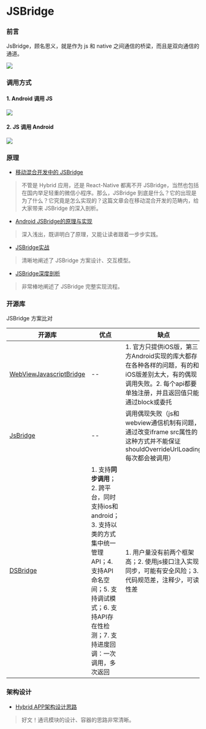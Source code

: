 # JSBridge

### 前言

JsBridge，顾名思义，就是作为 js 和 native 之间通信的桥梁，而且是双向通信的通道。

![](https://s2.ax1x.com/2020/01/08/lgLzCR.png)

### 调用方式
#### 1. Android 调用 JS

![](https://s2.ax1x.com/2020/01/08/lg74l8.png)

#### 2. JS 调用 Android 

![](https://s2.ax1x.com/2020/01/08/lg756S.png)

### 原理

- [移动混合开发中的 JSBridge](https://mp.weixin.qq.com/s/I812Cr1_tLGrvIRb9jsg-A)
> 不管是 Hybrid 应用，还是 React-Native 都离不开 JSBridge，当然也包括在国内举足轻重的微信小程序。那么，JSBridge 到底是什么？它的出现是为了什么？它究竟是怎么实现的？这篇文章会在移动混合开发的范畴内，给大家带来 JSBridge 的深入剖析。

- [Android JSBridge的原理与实现](https://blog.csdn.net/sbsujjbcy/article/details/50752595)
> 深入浅出，既讲明白了原理，又能让读者跟着一步步实践。

- [JSBridge实战](https://juejin.im/post/5bda6f276fb9a0226d18931f)
> 清晰地阐述了 JSBridge 方案设计、交互模型。

- [JSBridge深度剖析](https://yq.aliyun.com/articles/72774)
> 非常棒地阐述了 JSBridge 完整实现流程。

### 开源库

JSBridge 方案比对


开源库 | 优点| 缺点|兼容性
---|---|---|---
[WebViewJavascriptBridge](https://github.com/marcuswestin/WebViewJavascriptBridge) | --| 1. 官方只提供iOS版，第三方Android实现的库大都存在各种各样的问题，有的和iOS版差别太大，有的偶现调用失败。2. 每个api都要单独注册，并且返回值只能通过block或委托|iOS支持iOS7以上
[JsBridge](https://github.com/lzyzsd/JsBridge) | --| 调用偶现失败（js和webview通信机制有问题，通过改变iframe src属性的这种方式并不能保证shouldOverrideUrlLoading每次都会被调用）|--
[DSBridge](https://github.com/wendux/DSBridge-Android) | 1. 支持**同步调用**；2. 跨平台，同时支持ios和android；3. 支持以类的方式集中统一管理API；4. 支持API命名空间；5. 支持调试模式；6. 支持API存在性检测；7. 支持进度回调：一次调用，多次返回|1. 用户量没有前两个框架高；2. 使用js接口注入实现同步，可能有安全风险；3. 代码规范差，注释少，可读性差|1. iOS支持iOS7以上，可以自由选择WKWebView和UIWebview；2. 支持腾讯X5内核；

### 架构设计
- [Hybrid APP架构设计思路](https://github.com/chemdemo/chemdemo.github.io/issues/12)
> 好文！通讯模块的设计、容器的思路非常清晰。
